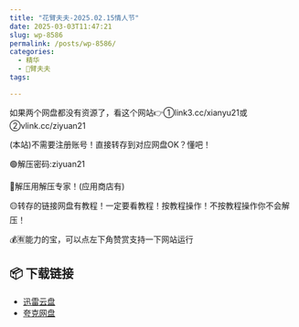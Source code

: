 ```yaml
---
title: "花臂夫夫-2025.02.15情人节"
date: 2025-03-03T11:47:21
slug: wp-8586
permalink: /posts/wp-8586/
categories:
  - 精华
  - 🌸臂夫夫
tags:

---
```


如果两个网盘都没有资源了，看这个网站👉①link3.cc/xianyu21或②vlink.cc/ziyuan21

(本站)不需要注册账号！直接转存到对应网盘OK？懂吧！

🟢解压密码:ziyuan21

🔵解压用解压专家！(应用商店有)

🟡转存的链接网盘有教程！一定要看教程！按教程操作！不按教程操作你不会解压！

💰🈶能力的宝，可以点左下角赞赏支持一下网站运行

## 📦 下载链接
- [迅雷云盘](https://blziyuan21.com/pay-download/8586?key=7933ccef92&down_id=0)
- [夸克网盘](https://blziyuan21.com/pay-download/8586?key=7933ccef92&down_id=1)

